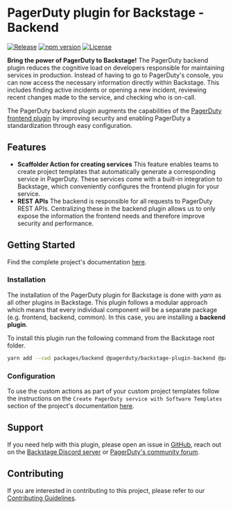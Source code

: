 # PagerDuty plugin for Backstage - Backend

[![Release](https://github.com/PagerDuty/backstage-plugin-backend/actions/workflows/on_release_created.yml/badge.svg)](https://github.com/PagerDuty/backstage-plugin-backend/actions/workflows/on_release_created.yml)
[![npm version](https://badge.fury.io/js/@pagerduty%2Fbackstage-plugin-backend.svg)](https://badge.fury.io/js/@pagerduty%2Fbackstage-plugin-backend)
[![License](https://img.shields.io/badge/License-Apache_2.0-blue.svg)](https://opensource.org/licenses/Apache-2.0)

**Bring the power of PagerDuty to Backstage!**
The PagerDuty backend plugin reduces the cognitive load on developers responsible for maintaining services in production. Instead of having to go to PagerDuty's console, you can now access the necessary information directly within Backstage. This includes finding active incidents or opening a new incident, reviewing recent changes made to the service, and checking who is on-call.

The PagerDuty backend plugin augments the capabilities of the [PagerDuty frontend plugin](https://github.com/PagerDuty/backstage-plugin) by improving security and enabling PagerDuty a standardization through easy configuration.

## Features

- **Scaffolder Action for creating services** This feature enables teams to create project templates that automatically generate a corresponding service in PagerDuty. These services come with a built-in integration to Backstage, which conveniently configures the frontend plugin for your service.
- **REST APIs** The backend is responsible for all requests to PagerDuty REST APIs. Centralizing these in the backend plugin allows us to only expose the information the frontend needs and therefore improve security and performance.

## Getting Started

Find the complete project's documentation [here](https://pagerduty.github.io/backstage-plugin-docs/).

### Installation

The installation of the PagerDuty plugin for Backstage is done with *yarn* as all other plugins in Backstage. This plugin follows a modular approach which means that every individual component will be a separate package (e.g. frontend, backend, common). In this case, you are installing a **backend plugin**.

To install this plugin run the following command from the Backstage root folder.

```bash
yarn add --cwd packages/backend @pagerduty/backstage-plugin-backend @pagerduty/backstage-plugin-common
```

### Configuration

To use the custom actions as part of your custom project templates follow the instructions on the `Create PagerDuty service with Software Templates` section of the project's documentation [here](https://pagerduty.github.io/backstage-plugin-docs/advanced/create-service-software-template/).

## Support

If you need help with this plugin, please open an issue in [GitHub](https://github.com/PagerDuty/backstage-plugin-backend), reach out on the [Backstage Discord server](https://discord.gg/backstage-687207715902193673) or [PagerDuty's community forum](https://community.pagerduty.com).

## Contributing

If you are interested in contributing to this project, please refer to our [Contributing Guidelines](https://github.com/PagerDuty/backstage-plugin-backend/blob/main/CONTRIBUTING.md).


